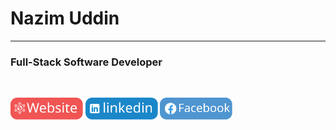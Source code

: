 # Nazim Uddin
___
### Full-Stack Software Developer

<br>

<div style="display: flex">

<a href="https://dscappstudio.com/"> <img src="assets/website.svg" alt="Website" height="35px" width="auto"></a>
<a href="https://www.linkedin.com/in/codewithnazim/"> <img src="assets/linkedin.svg" alt="Website" height="35px" width="auto"></a>
<a href="https://www.facebook.com/appdev.nazim"> <img src="assets/facebook.svg" alt="Website" height="35px" width="auto"></a>

</div>

<br>